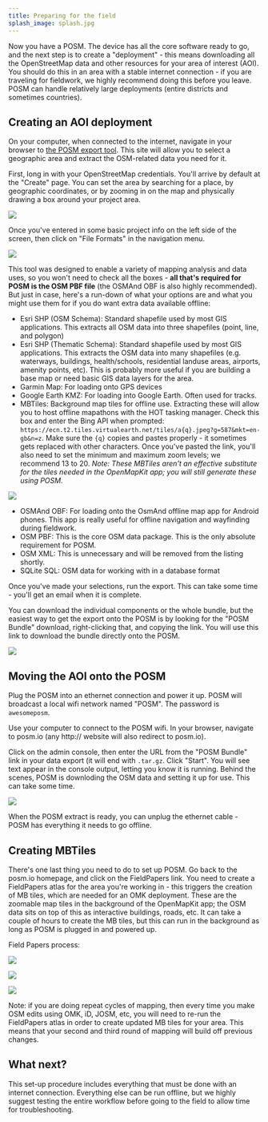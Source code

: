 ```yaml
---
title: Preparing for the field
splash_image: splash.jpg
---
```


Now you have a POSM. The device has all the core software ready to go, and the
next step is to create a "deployment" - this means downloading all the
OpenStreetMap data and other resources for your area of interest (AOI). You
should do this in an area with a stable internet connection - if you are
traveling for fieldwork, we highly recommend doing this before you leave. POSM
can handle relatively large deployments (entire districts and sometimes
countries).

## Creating an AOI deployment

On your computer, when connected to the internet, navigate in your browser to
[the POSM export tool](http://export.posm.io/en/). This site will allow you to
select a geographic area and extract the OSM-related data you need for it.

First, long in with your OpenStreetMap credentials. You'll arrive by default at
the "Create" page. You can set the area by searching for a place, by geographic
coordinates, or by zooming in on the map and physically drawing a box around
your project area.

![](aoi_description.png)

Once you've entered in some basic project info on the left side of the screen,
then click on "File Formats" in the navigation menu.

![](export_formats.png)

This tool was designed to enable a variety of mapping analysis and data uses, so
you won't need to check all the boxes - **all that's required for POSM is the
OSM PBF file** (the OSMAnd OBF is also highly recommended). But just in case,
here's a run-down of what your options are and what you might use them for if
you do want extra data available offline:

* Esri SHP (OSM Schema): Standard shapefile used by most GIS applications. This
  extracts all OSM data into three shapefiles (point, line, and polygon)
* Esri SHP (Thematic Schema): Standard shapefile used by most GIS applications.
  This extracts the OSM data into many shapefiles (e.g. waterways, buildings,
  health/schools, residential landuse areas, airports, amenity points, etc).
  This is probably more useful if you are building a base map or need basic GIS
  data layers for the area.
* Garmin Map: For loading onto GPS devices
* Google Earth KMZ: For loading into Google Earth. Often used for tracks.
* MBTiles: Background map tiles for offline use. Extracting these will allow you
  to host offline mapathons with the HOT tasking manager. Check this box and
  enter the Bing API when prompted:
  `https://ecn.t2.tiles.virtualearth.net/tiles/a{q}.jpeg?g=587&mkt=en-gb&n=z`.
  Make sure the `{q}` copies and pastes properly - it sometimes gets replaced
  with other characters. Once you've pasted the link, you'll also need to set
  the minimum and maximum zoom levels; we recommend 13 to 20.
  *Note: These MBTiles aren't an effective substitute for the tiles needed in
  the OpenMapKit app; you will still generate these using POSM.*

![](export_mbtiles.png)

* OSMAnd OBF: For loading onto the OsmAnd offline map app for Android phones.
  This app is really useful for offline navigation and wayfinding during
  fieldwork.
* OSM PBF: This is the core OSM data package. This is the only absolute
  requirement for POSM.
* OSM XML: This is unnecessary and will be removed from the listing shortly.
* SQLite SQL: OSM data for working with in a database format

Once you've made your selections, run the export. This can take some time -
you'll get an email when it is complete.

You can download the individual components or the whole bundle, but the easiest
way to get the export onto the POSM is by looking for the "POSM Bundle"
download, right-clicking that, and copying the link. You will use this link to
download the bundle directly onto the POSM.

![](export_bundle.png)

## Moving the AOI onto the POSM

Plug the POSM into an ethernet connection and power it up. POSM will broadcast a
local wifi network named "POSM". The password is `awesomeposm`.

Use your computer to connect to the POSM wifi. In your browser, navigate to
posm.io (any http:// website will also redirect to posm.io).

Click on the admin console, then enter the URL from the "POSM Bundle" link in
your data export (it will end with `.tar.gz`. Click "Start". You will see text
appear in the console output, letting you know it is running. Behind the scenes,
POSM is downloding the OSM data and setting it up for use. This can take some
time.

![](aoi_deployment.png)

When the POSM extract is ready, you can unplug the ethernet cable - POSM has
everything it needs to go offline.

## Creating MBTiles

There's one last thing you need to do to set up POSM. Go back to the posm.io
homepage, and click on the FieldPapers link. You need to create a FieldPapers
atlas for the area you're working in - this triggers the creation of MB tiles,
which are needed for an OMK deployment. These are the zoomable map tiles in the
background of the OpenMapKit app; the OSM data sits on top of this as
interactive buildings, roads, etc. It can take a couple of hours to create the
MB tiles, but this can run in the background as long as POSM is plugged in and
powered up.

Field Papers process:

![](fieldpapers.png)

![](fieldpapers_aoi.jpg)

![](fieldpapers_rendering.png)

Note: if you are doing repeat cycles of mapping, then every time you make OSM
edits using OMK, iD, JOSM, etc, you will need to re-run the FieldPapers atlas in
order to create updated MB tiles for your area. This means that your second and
third round of mapping will build off previous changes.

## What next?

This set-up procedure includes everything that must be done with an internet
connection. Everything else can be run offline, but we highly suggest testing
the entire workflow before going to the field to allow time for troubleshooting.
